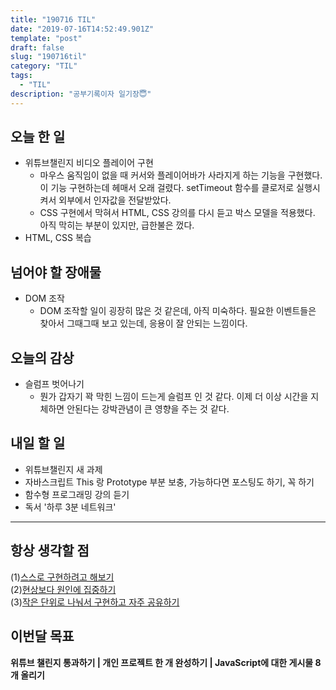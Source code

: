 ```yaml
---
title: "190716 TIL"
date: "2019-07-16T14:52:49.901Z"
template: "post"
draft: false
slug: "190716til"
category: "TIL"
tags:
  - "TIL"
description: "공부기록이자 일기장😇"
---
```


## 오늘 한 일

- 위튜브챌린지 비디오 플레이어 구현
  - 마우스 움직임이 없을 때 커서와 플레이어바가 사라지게 하는 기능을 구현했다. 이 기능 구현하는데 헤매서 오래 걸렸다. setTimeout 함수를 클로저로 실행시켜서 외부에서 인자값을 전달받았다.
  - CSS 구현에서 막혀서 HTML, CSS 강의를 다시 듣고 박스 모델을 적용했다. 아직 막히는 부분이 있지만, 급한불은 껐다.
- HTML, CSS 복습

## 넘어야 할 장애물

- DOM 조작
  - DOM 조작할 일이 굉장히 많은 것 같은데, 아직 미숙하다. 필요한 이벤트들은 찾아서 그때그때 보고 있는데, 응용이 잘 안되는 느낌이다.

## 오늘의 감상

- 슬럼프 벗어나기
  - 뭔가 갑자기 꽉 막힌 느낌이 드는게 슬럼프 인 것 같다. 이제 더 이상 시간을 지체하면 안된다는 강박관념이 큰 영향을 주는 것 같다.

## 내일 할 일

- 위튜브챌린지 새 과제
- 자바스크립트 This 랑 Prototype 부분 보충, 가능하다면 포스팅도 하기, 꼭 하기
- 함수형 프로그래밍 강의 듣기
- 독서 '하루 3분 네트워크'

---



## 항상 생각할 점

(1)<u>스스로 구현하려고 해보기</u> <br>(2)<u>현상보다 원인에 집중하기</u> <br>(3)<u>작은 단위로 나눠서 구현하고 자주 공유하기</u>



## 이번달 목표

**위튜브 챌린지 통과하기 | 개인 프로젝트 한 개 완성하기 | JavaScript에 대한 게시물 8개 올리기**

